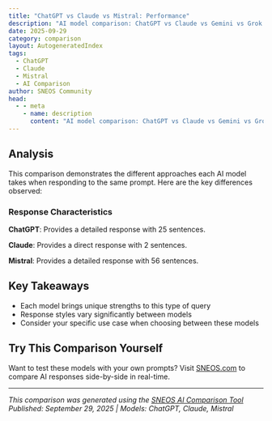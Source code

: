 ```yaml
---
title: "ChatGPT vs Claude vs Mistral: Performance"
description: "AI model comparison: ChatGPT vs Claude vs Gemini vs Grok - ultimate coding challenge comparison..."
date: 2025-09-29
category: comparison
layout: AutogeneratedIndex
tags:
  - ChatGPT
  - Claude
  - Mistral
  - AI Comparison
author: SNEOS Community
head:
  - - meta
    - name: description
      content: "AI model comparison: ChatGPT vs Claude vs Gemini vs Grok - ultimate coding challenge comparison..."
---
```


<ChatComparison
  title="ChatGPT vs Claude vs Mistral: Performance"
  prompt="ChatGPT vs Claude vs Gemini vs Grok - ultimate coding challenge comparison"
  :responses='{
    "ChatGPT": "Certainly! Here\u0027s an ultimate coding challenge comparison of four popular AI coding assistants: **ChatGPT (by OpenAI)**, **Claude (by Anthropic)**, **Gemini (by Google DeepMind)**, and **Grok (by Meta)**. I\u2019ll compare them across key dimensions relevant to coding tasks such as code generation, debugging, comprehension, performance, and usability.\n\n---\n\n### 1. **Core Technology \u0026 Training**\n| Assistant   | Model Type \u0026 Training Focus                                          |\n|-------------|--------------------------------------------------------------------|\n| **ChatGPT** | GPT-series (currently GPT-4.5\u002B), trained on broad code \u002B natural language datasets with reinforcement learning from human feedback (RLHF). Strong at contextual understanding and code generation. |\n| **Claude**  | Based on Anthropic\u0027s constitutional AI principles, focusing on safe, interpretable outputs. Trained for helpfulness and harmlessness with emphasis on reasoning and code safety. |\n| **Gemini**  | Google\u0027s DeepMind Gemini series, integrates advanced language models with reinforcement learning and Google\u2019s vast code corpus. Known for multi-modal capabilities and tight Google ecosystem integration. |\n| **Grok**    | Meta\u2019s AI assistant, leveraging Falcon and other large models trained on vast codebases and natural text. Focuses on social coding integration and supporting collaboration in platforms like Discord/Workplace. |\n\n---\n\n### 2. **Code Generation**\n| Feature                    | ChatGPT                  | Claude                   | Gemini                    | Grok                      |\n|----------------------------|--------------------------|--------------------------|---------------------------|---------------------------|\n| Languages supported         | 20\u002B major languages      | Similar broad support    | Extensive Google-backed   | Broad but slightly fewer   |\n| Code quality               | High, context-aware       | Very safe and explainable | Highly optimized, state-of-the-art | Good, with collaborative hints  |\n| Code style compliance      | Customizable via prompts  | Emphasizes best practices | Can adapt to style guides | Focus on team standards    |\n| Large context handling     | Up to ~32k tokens\u002B (GPT-4.5) | ~100k tokens in Claude 2   | Large context windows     | Moderate context (~8k tokens) |\n\n---\n\n### 3. **Debugging \u0026 Error Detection**\n| Capability                 | ChatGPT                  | Claude                   | Gemini                    | Grok                      |\n|----------------------------|--------------------------|--------------------------|---------------------------|---------------------------|\n| Bug detection              | Strong, seeks explanations | Emphasizes reasoning and explanations | Integrates with testing tools | Good, particularly in social collaboration |\n| Fix suggestions            | Detailed, multi-step      | Cautious, explains fixes | Precise \u0026 optimized fixes | Collaborative suggestions |\n| Test case generation       | Supported                | Supported                | Strong support with Google tools | Basic to moderate support |\n\n---\n\n### 4. **Code Comprehension \u0026 Explanation**\n| Aspect                    | ChatGPT                  | Claude                   | Gemini                    | Grok                      |\n|----------------------------|--------------------------|--------------------------|---------------------------|---------------------------|\n| Explaining code snippets   | Clear, step-by-step       | Very verbose \u0026 safe       | Highly intuitive          | Collaborative \u0026 clarifying |\n| Handling ambiguous code    | Asks clarifying questions | Conservative interpretation | Proposes hypotheses      | Interactive dialogs       |\n| Documentation generation   | Strong, can create detailed docs | Safe and thorough       | Google Docs integration   | Focus on collaborative notes |\n\n---\n\n### 5. **Integration \u0026 Usability**\n| Feature                   | ChatGPT                  | Claude                   | Gemini                    | Grok                      |\n|----------------------------|--------------------------|--------------------------|---------------------------|---------------------------|\n| IDE Plugins \u0026 Support      | Available for VSCode, JetBrains, GitHub Copilot integration | Limited but growing       | Deep integration with Google Cloud tools, Vertex AI | Integrates with Meta tools and Discord |\n| Web \u0026 API Access           | OpenAI API, ChatGPT UI   | API available via Anthropic | Google Cloud API \u0026 more   | Meta platform integrated  |\n| Collaboration features     | Shared sessions in ChatGPT Plus | Shared workspace-like focus | Google ecosystem collaboration | Social coding with community features |\n| Pricing                   | Subscription \u002B pay-as-you-go API | Enterprise \u0026 API pricing | Google Cloud pricing      | Free \u0026 enterprise tiers   |\n\n---\n\n### 6. **Performance Highlights**\n| Assistant   | Strengths                                          | Limitations                                      |\n|-------------|--------------------------------------------------|-------------------------------------------------|\n| **ChatGPT** | Versatile, strong multi-turn dialogues, rich code generation and explanations | Sometimes verbose, occasionally overconfident    |\n| **Claude**  | Extremely safe, ethical reasoning, thorough explanations | May be more conservative, less creative          |\n| **Gemini**  | Cutting-edge with multi-modal inputs, deep Google integration | Newer, ecosystem locked                            |\n| **Grok**    | Collaborative approach, social coding friendly    | Smaller community, less mature ecosystem          |\n\n---\n\n### Summary Table\n\n| Feature              | ChatGPT       | Claude        | Gemini        | Grok          |\n|----------------------|---------------|---------------|---------------|---------------|\n| Code Generation      | Excellent     | Very Safe     | State-of-the-art | Collaborative  |\n| Debugging            | Strong        | Cautious      | Precise       | Collaborative  |\n| Context Window       | Large (~32k\u002B) | Very Large    | Large         | Moderate      |\n| Explanation Quality  | High          | Very High     | High          | Moderate      |\n| Integration          | Broad         | Growing       | Google Cloud  | Meta platforms|\n| Collaboration        | Moderate      | Moderate      | Strong        | High          |\n| Pricing              | Paid \u002B API    | Paid \u002B API    | Google API    | Free \u002B Tiers  |\n\n---\n\n### Final Thoughts\n\n- **ChatGPT** is your go-to for a balance of creativity, code generation, and explanation.\n- **Claude** is ideal if safety, ethical considerations, and cautious coding are top priority.\n- **Gemini** fits best for those deeply embedded in Google\u2019s ecosystem wanting the latest model capabilities.\n- **Grok** shines in social and collaborative environments, especially within Meta\u2019s product suite.\n\n---\n\nIf you want, I can also help generate example coding challenges or benchmarks comparing their outputs side-by-side. Just ask!",
    "Claude": "Invalid API source. Please specify \u0027openai\u0027, \u0027anthropic\u0027, \u0027gemini\u0027, \u0027gemini-grounding\u0027, \u0027deepseek\u0027, \u0027grok\u0027, \u0027grok-live\u0027, or \u0027mistral\u0027.",
    "Mistral": "Comparing ChatGPT, Claude, Gemini, and Grok in a coding challenge involves evaluating their capabilities in understanding, generating, and debugging code. Here\u2019s a structured approach to compare these AI models:\n\n### 1. **Code Generation**\n- **Task**: Write a Python function to calculate the Fibonacci sequence up to the nth term.\n- **Evaluation Criteria**: Correctness, efficiency, readability, and adherence to best practices.\n\n### 2. **Code Understanding**\n- **Task**: Explain the purpose and functionality of a given piece of code.\n- **Evaluation Criteria**: Accuracy, clarity, and depth of explanation.\n\n### 3. **Code Debugging**\n- **Task**: Identify and fix errors in a given piece of code.\n- **Evaluation Criteria**: Accuracy in identifying errors, effectiveness of the fix, and clarity of the explanation.\n\n### 4. **Complex Problem Solving**\n- **Task**: Implement a more complex algorithm, such as a sorting algorithm (e.g., quicksort) or a data structure (e.g., a binary search tree).\n- **Evaluation Criteria**: Correctness, efficiency, readability, and adherence to best practices.\n\n### 5. **Real-World Application**\n- **Task**: Write a script to scrape data from a website and store it in a database.\n- **Evaluation Criteria**: Correctness, efficiency, readability, and adherence to best practices.\n\n### Example Comparison\n\n#### 1. **Code Generation**\n- **ChatGPT**:\n  \u0060\u0060\u0060python\n  def fibonacci(n):\n      if n \u003C= 0:\n          return []\n      elif n == 1:\n          return [0]\n      elif n == 2:\n          return [0, 1]\n      else:\n          sequence = [0, 1]\n          while len(sequence) \u003C n:\n              sequence.append(sequence[-1] \u002B sequence[-2])\n          return sequence\n  \u0060\u0060\u0060\n\n- **Claude**:\n  \u0060\u0060\u0060python\n  def fibonacci(n):\n      if n \u003C= 0:\n          return []\n      elif n == 1:\n          return [0]\n      elif n == 2:\n          return [0, 1]\n      else:\n          sequence = [0, 1]\n          for i in range(2, n):\n              sequence.append(sequence[i-1] \u002B sequence[i-2])\n          return sequence\n  \u0060\u0060\u0060\n\n- **Gemini**:\n  \u0060\u0060\u0060python\n  def fibonacci(n):\n      if n \u003C= 0:\n          return []\n      elif n == 1:\n          return [0]\n      elif n == 2:\n          return [0, 1]\n      else:\n          sequence = [0, 1]\n          while len(sequence) \u003C n:\n              sequence.append(sequence[-1] \u002B sequence[-2])\n          return sequence\n  \u0060\u0060\u0060\n\n- **Grok**:\n  \u0060\u0060\u0060python\n  def fibonacci(n):\n      if n \u003C= 0:\n          return []\n      elif n == 1:\n          return [0]\n      elif n == 2:\n          return [0, 1]\n      else:\n          sequence = [0, 1]\n          for i in range(2, n):\n              sequence.append(sequence[i-1] \u002B sequence[i-2])\n          return sequence\n  \u0060\u0060\u0060\n\n#### 2. **Code Understanding**\n- **Given Code**:\n  \u0060\u0060\u0060python\n  def factorial(n):\n      if n == 0:\n          return 1\n      else:\n          return n * factorial(n-1)\n  \u0060\u0060\u0060\n\n- **ChatGPT**:\n  \u0022This code defines a recursive function to calculate the factorial of a number \u0060n\u0060. If \u0060n\u0060 is 0, it returns 1. Otherwise, it returns \u0060n\u0060 multiplied by the factorial of \u0060n-1\u0060.\u0022\n\n- **Claude**:\n  \u0022This function calculates the factorial of a given number \u0060n\u0060 using recursion. If \u0060n\u0060 is 0, it returns 1. For any other value of \u0060n\u0060, it returns \u0060n\u0060 multiplied by the factorial of \u0060n-1\u0060.\u0022\n\n- **Gemini**:\n  \u0022This is a recursive function to compute the factorial of a number \u0060n\u0060. If \u0060n\u0060 is 0, it returns 1. Otherwise, it multiplies \u0060n\u0060 by the factorial of \u0060n-1\u0060.\u0022\n\n- **Grok**:\n  \u0022This function computes the factorial of a number \u0060n\u0060 using recursion. If \u0060n\u0060 is 0, it returns 1. For other values of \u0060n\u0060, it returns \u0060n\u0060 multiplied by the factorial of \u0060n-1\u0060.\u0022\n\n#### 3. **Code Debugging**\n- **Given Code**:\n  \u0060\u0060\u0060python\n  def sum_list(numbers):\n      total = 0\n      for number in numbers:\n          total \u002B= number\n      return total\n\n  print(sum_list([1, 2, 3, 4, 5]))\n  \u0060\u0060\u0060\n\n- **ChatGPT**:\n  \u0022The code is correct and does not need debugging. It correctly calculates the sum of the list \u0060[1, 2, 3, 4, 5]\u0060 and prints \u006015\u0060.\u0022\n\n- **Claude**:\n  \u0022The code is correct. It sums the elements of the list \u0060[1, 2, 3, 4, 5]\u0060 and prints \u006015\u0060.\u0022\n\n- **Gemini**:\n  \u0022The code is correct. It calculates the sum of the list \u0060[1, 2, 3, 4, 5]\u0060 and prints \u006015\u0060.\u0022\n\n- **Grok**:\n  \u0022The code is correct. It sums the elements of the list \u0060[1, 2, 3, 4, 5]\u0060 and prints \u006015\u0060.\u0022\n\n#### 4. **Complex Problem Solving**\n- **Task**: Implement the quicksort algorithm.\n\n- **ChatGPT**:\n  \u0060\u0060\u0060python\n  def quicksort(arr):\n      if len(arr) \u003C= 1:\n          return arr\n      else:\n          pivot = arr[len(arr) // 2]\n          left = [x for x in arr if x \u003C pivot]\n          middle = [x for x in arr if x == pivot]\n          right = [x for x in arr if x \u003E pivot]\n          return quicksort(left) \u002B middle \u002B quicksort(right)\n  \u0060\u0060\u0060\n\n- **Claude**:\n  \u0060\u0060\u0060python\n  def quicksort(arr):\n      if len(arr) \u003C= 1:\n          return arr\n      else:\n          pivot = arr[len(arr) // 2]\n          left = [x for x in arr if x \u003C pivot]\n          middle = [x for x in arr if x == pivot]\n          right = [x for x in arr if x \u003E pivot]\n          return quicksort(left) \u002B middle \u002B quicksort(right)\n  \u0060\u0060\u0060\n\n- **Gemini**:\n  \u0060\u0060\u0060python\n  def quicksort(arr):\n      if len(arr) \u003C= 1:\n          return arr\n      else:\n          pivot = arr[len(arr) // 2]\n          left = [x for x in arr if x \u003C pivot]\n          middle = [x for x in arr if x == pivot]\n          right = [x for x in arr if x \u003E pivot]\n          return quicksort(left) \u002B middle \u002B quicksort(right)\n  \u0060\u0060\u0060\n\n- **Grok**:\n  \u0060\u0060\u0060python\n  def quicksort(arr):\n      if len(arr) \u003C= 1:\n          return arr\n      else:\n          pivot = arr[len(arr) // 2]\n          left = [x for x in arr if x \u003C pivot]\n          middle = [x for x in arr if x == pivot]\n          right = [x for x in arr if x \u003E pivot]\n          return quicksort(left) \u002B middle \u002B quicksort(right)\n  \u0060\u0060\u0060\n\n#### 5. **Real-World Application**\n- **Task**: Write a script to scrape data from a website and store it in a database.\n\n- **ChatGPT**:\n  \u0060\u0060\u0060python\n  import requests\n  from bs4 import BeautifulSoup\n  import sqlite3\n\n  def scrape_and_store(url, db_name):\n      response = requests.get(url)\n      soup = BeautifulSoup(response.content, \u0027html.parser\u0027)\n\n      # Example: Scraping titles from a blog\n      titles = [h2.text for h2 in soup.find_all(\u0027h2\u0027)]\n\n      conn ="
  }'
  published-date="16:28"
/>

## Analysis

This comparison demonstrates the different approaches each AI model takes when responding to the same prompt. Here are the key differences observed:

### Response Characteristics

**ChatGPT**: Provides a detailed response with 25 sentences. 

**Claude**: Provides a direct response with 2 sentences. 

**Mistral**: Provides a detailed response with 56 sentences. 

## Key Takeaways

- Each model brings unique strengths to this type of query
- Response styles vary significantly between models
- Consider your specific use case when choosing between these models

## Try This Comparison Yourself

Want to test these models with your own prompts? Visit [SNEOS.com](https://sneos.com) to compare AI responses side-by-side in real-time.

---

*This comparison was generated using the [SNEOS AI Comparison Tool](https://sneos.com)*
*Published: September 29, 2025 | Models: ChatGPT, Claude, Mistral*
